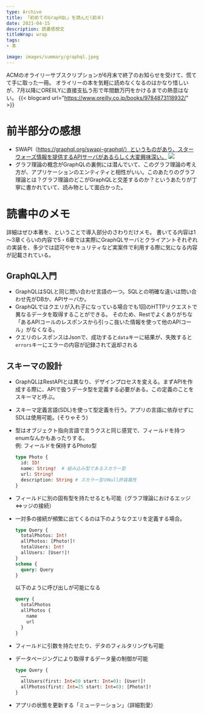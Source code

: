 ```yaml
---
type: Archive
title: 「初めてのGraphQL」を読んだ(前半)
date: 2021-04-15
description: 読書感想文
titleWrap: wrap
tags: 
- 本

image: images/summary/graphql.jpeg
---
```


ACMのオライリーサブスクリプションが6月末で終了のお知らせを受けて、慌てて手に取った一冊。
オライリーの本を気軽に読めなくなるのはかなり惜しいが、7月以降にOREIILYに直接支払う形で年間数万円をかけるまでの熱意はない。
{{< blogcard url="https://www.oreilly.co.jp/books/9784873118932/" >}}  


# 前半部分の感想
- SWAPI（https://graphql.org/swapi-graphql/）というものがあり、スターウォーズ情報を提供するAPIサーバがあるらしく大変興味深い。
  ![](/2022-04-15-23-02-31.png)
- グラフ理論の概念がGraphQLの裏側には潜んでいて、このグラフ理論の考え方が、アプリケーションのエンティティと相性がいい。このあたりのグラフ理論とは？グラフ理論のどこがGraphQLと交差するのか？というあたりが丁寧に書かれていて、読み物として面白かった。

# 読書中のメモ
詳細はぜひ本著を、ということで導入部分のさわりだけメモ。
書いてる内容は1～3章くらいの内容で5・6章では実際にGraphQLサーバとクライアントそれぞれの実装を、多少では認可やセキュリティなど実案件で利用する際に気になる内容が記載されている。


## GraphQL入門
- GraphQLはSQLと同じ問い合わせ言語の一つ。SQLとの明確な違いは問い合わせ先がDBか、APIサーバか。
- GraphQLではクエリが入れ子になっている場合でも1回のHTTPリクエストで異なるデータを取得することができる。
 そのため、Restでよくありがちな「あるAPIコールのレスポンスから引っこ抜いた情報を使って他のAPIコール」がなくなる。
- クエリのレスポンスはJsonで、成功すると``data``キーに結果が、失敗すると``errors``キーにエラーの内容が記録されて返却される

## スキーマの設計
- GraphQLはRestAPIとは異なり、デザインプロセスを変える。まずAPIを作成する際に、APIで扱うデータ型を定義する必要がある。この定義のことをスキーマと呼ぶ。
- スキーマ定義言語(SDL)を使って型定義を行う。アプリの言語に依存せずにSDLは使用可能。(そりゃそう)
- 型はオブジェクト指向言語で言うクスと同じ感覚で、フィールドを持つenumなんかもあったりする。  
例: フィールドを保持するPhoto型
  ````.graphql
  type Photo {
    id: ID!
    name: String!  # 組み込み型であるスカラー型
    url: String!
    description: String # スカラー型のNull許容属性
  }
  ````

- フィールドに別の固有型を持たせるとも可能（グラフ理論におけるエッジ⇔ッジの接続）
- 一対多の接続が頻繁に出てくるのは下のようなクエリを定義する場合。

  ````.graphql
  type Query {
    totalPhotos: Int!
    allPhotos: [Photo!]!
    totalUsers: Int!
    allUsers: [User!]!
  }
  schema {
    query: Query
  }
  ````
  以下のように呼び出しが可能になる

  ````.graphql
  query {
    totalPhotos
    allPhotos {
      name
      url
    }
  }
  ````

- フィールドに引数を持たせたり、デタのフィルタリングも可能
- データページングにより取得するデータ量の制御が可能

  ````.graphql
  type Query {
    ……
    allUsers(first: Int=50 start: Int=0): [User!]!
    allPhotos(first: Int=25 start: Int=0): [Photo!]!
  }
  ````

- アプリの状態を更新する「ミューテーション」（詳細割愛）
  